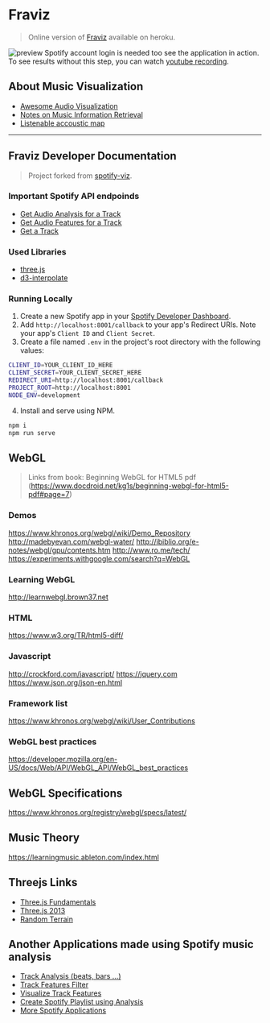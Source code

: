 # Fraviz
> Online version of [Fraviz](http://fraviz.herokuapp.com) available on heroku.


![preview](doc/fraviz1.gif)
Spotify account login is needed too see the application in action. To see results without this step, you can watch [youtube recording](https://www.youtube.com/watch?v=qopSUyWiNIM&list=PLwYK1ZXc9wKIlI_JlUBGm3Xk8U5ajQwxu&index=2).

## About Music Visualization

* [Awesome Audio Visualization](https://github.com/willianjusten/awesome-audio-visualization)
* [Notes on Music Information Retrieval](https://musicinformationretrieval.com)
* [Listenable accoustic map](http://everynoise.com)
---

## Fraviz Developer Documentation
> Project forked from [spotify-viz](https://github.com/zachwinter/spotify-viz).

### Important Spotify API endpoinds

* [Get Audio Analysis for a Track](https://developer.spotify.com/documentation/web-api/reference/get-audio-analysis)
* [Get Audio Features for a Track](https://developer.spotify.com/documentation/web-api/reference/get-audio-features/)
* [Get a Track](https://developer.spotify.com/documentation/web-api/reference/get-track/)

### Used Libraries

* [three.js](https://github.com/mrdoob/three.js/)
* [d3-interpolate](https://github.com/d3/d3-interpolate)

### Running Locally

1. Create a new Spotify app in your [Spotify Developer Dashboard](https://developer.spotify.com/dashboard/).
2. Add `http://localhost:8001/callback` to your app's Redirect URIs. Note your app's `Client ID` and `Client Secret`.
3. Create a file named `.env` in the project's root directory with the following values:

```bash
CLIENT_ID=YOUR_CLIENT_ID_HERE
CLIENT_SECRET=YOUR_CLIENT_SECRET_HERE
REDIRECT_URI=http://localhost:8001/callback
PROJECT_ROOT=http://localhost:8001
NODE_ENV=development
```
4. Install and serve using NPM.
```bash
npm i
npm run serve
```
## WebGL 

> Links from book: Beginning WebGL for HTML5 pdf (https://www.docdroid.net/kg1s/beginning-webgl-for-html5-pdf#page=7)

### Demos
https://www.khronos.org/webgl/wiki/Demo_Repository
http://madebyevan.com/webgl-water/
http://ibiblio.org/e-notes/webgl/gpu/contents.htm
http://www.ro.me/tech/
https://experiments.withgoogle.com/search?q=WebGL


### Learning WebGL
http://learnwebgl.brown37.net

### HTML
https://www.w3.org/TR/html5-diff/

### Javascript
http://crockford.com/javascript/
https://jquery.com
https://www.json.org/json-en.html

### Framework list
https://www.khronos.org/webgl/wiki/User_Contributions

### WebGL best practices
https://developer.mozilla.org/en-US/docs/Web/API/WebGL_API/WebGL_best_practices

## WebGL Specifications
https://www.khronos.org/registry/webgl/specs/latest/

## Music Theory
https://learningmusic.ableton.com/index.html

## Threejs Links
  * [Three.js Fundamentals](https://threejsfundamentals.org)
  * [Three.js 2013](http://stemkoski.github.io/Three.js/#hello-world)
  * [Random Terrain](https://alteredqualia.com/three/examples/webgl_terrain_dynamic.html)

  
## Another Applications made using Spotify music analysis

* [Track Analysis (beats, bars ...)](https://spotify-audio-analysis.glitch.me/analysis.html)
* [Track Features Filter](https://www.klangspektrum.digital/)
* [Visualize Track Features](https://spotify-audio-features.glitch.me)
* [Create Spotify Playlist using Analysis](http://smarterplaylists.playlistmachinery.com/)
* [More Spotify Applications](https://developer.spotify.com/community/showcase/)

